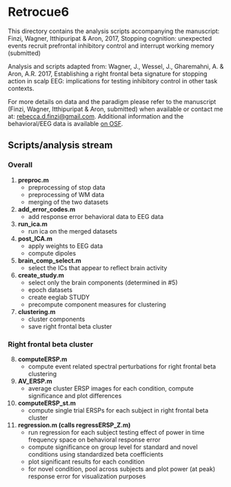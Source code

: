 # Retrocue6

This directory contains the analysis scripts accompanying the manuscript:
Finzi, Wagner, Itthipuripat & Aron, 2017, Stopping cognition: unexpected events recruit prefrontal inhibitory control and interrupt working memory (submitted)

Analysis and scripts adapted from:
Wagner, J., Wessel, J., Gharemahni, A. & Aron, A.R. 2017, Establishing a right frontal beta signature for stopping action in scalp EEG: implications for testing inhibitory control in other task contexts.

For more details on data and the paradigm please refer to the manuscript (Finzi, Wagner, Itthipuripat & Aron, submitted) when available or contact me at: rebecca.d.finzi@gmail.com. Additional information and the behavioral/EEG data is available [on OSF](https://osf.io/h96ny/).


## Scripts/analysis stream
### Overall
1. **preproc.m**
	- preprocessing of stop data
	- preprocessing of WM data
	- merging of the two datasets
2. **add_error_codes.m**
	- add response error behavioral data to EEG data
3. **run_ica.m**
	- run ica on the merged datasets
4. **post_ICA.m**
	- apply weights to EEG data
	- compute dipoles
5. **brain_comp_select.m**
	- select the ICs that appear to reflect brain activity
6. **create_study.m**
	- select only the brain components (determined in #5)
	- epoch datasets
	- create eeglab STUDY
	- precompute component measures for clustering
7. **clustering.m**
	- cluster components
	- save right frontal beta cluster

### Right frontal beta cluster
8. **computeERSP.m**
	- compute event related spectral perturbations for right frontal beta clustering
9. **AV_ERSP.m**
	- average cluster ERSP images for each condition, compute significance and plot differences
10. **computeERSP_st.m**
	- compute single trial ERSPs for each subject in right frontal beta cluster
11. **regression.m (calls regressERSP_Z.m)**
	- run regression for each subject testing effect of power in time frequency space on behavioral response error
	- compute significance on group level for standard and novel conditions using standardized beta coefficients
	- plot significant results for each condition
	- for novel condition, pool across subjects and plot power (at peak)  response error for visualization purposes

